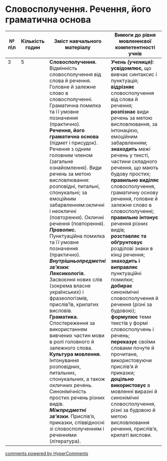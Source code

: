 <div id="hypercomments_widget" class="js-hypercomments-widget invisible"></div>

# Словосполучення. Речення, його граматична основа

<table>
  <tr>
    <td width="10%" align="center"><b>№ <br>п\п</br></b></td>
    <td width="5%" align="center"><b>Кількість годин</b></td>  
    <td width="40%" align="center"><b>Зміст навчального матеріалу</b></td>
    <td width="45%" align="center"><b>Вимоги до рівня мовленнєвої компетентності учнів</b></td>
  </tr>
<tbody>
  <tr>
<td width="10%" style="vertical-align:top !important;">3</td>
<td width="5%" style="vertical-align:top !important;">5</td>
    <td width="40%" style="vertical-align:top !important;">
<b>Словосполучення.</b> Відмінність словосполучення від слова й речення. Головне й залежне слово в словосполученні. Граматична помилка та її умовне позначення (практично).<br>
<b>Речення, його граматична основа</b> (підмет і присудок). Речення з одним головним членом (загальне ознайомлення). Види речень за метою висловлювання: розповідні, питальні, спонукальні; за емоційним забарвленням:окличні і неокличні (повторення). Окличні речення (повторення).<br>
<b><i>Правопис.</i></b> Пунктуаційна помилка та її умовне позначення (практично). <br>
<b><i>Внутрішньопредметні зв’язки:</i></b><br>
<b>Лексикологія.</b> Засвоєння нових слів (зокрема власне українських) і фразеологізмів, прислів’їв, крилатих висловів. <br> 
<b>Граматика.</b> Спостереження за використанням вивчених частин мови в ролі головного й залежного слова. <br>
<b>Культура мовлення.</b> Інтонування розповідних, питальних, спонукальних, а також окличних речень.<br>
Синонімічність простих речень різних видів.<br>
<b><i>Міжпредметні зв’язки.</i></b> Прислів’я, приказки, співвідносні зі словосполученням і реченнями (література).
</td>
    <td width="45%" style="vertical-align:top !important;">
<i><b>Учень (учениця):</b></i><br>
<b>усвідомлює,</b> що вивчає синтаксис і пунктуація; <br>
<b>відрізняє</b> словосполучення від слова й речення;<br>
<b>розпізнає</b> види речень  за метою висловлювання, за інтонацією, емоційним забарвленням;  <br>
<b>знаходить</b> межі речень у тексті, частини складного речення, що мають будову простих; <br>
<b>правильно виділяє</b> словосполучення, граматичну основу речення, головне й залежне слово в словосполученні;<br>
<b>правильно інтонує</b> речення різних видів;<br>
<b>розставляє  та обґрунтовує</b> розділові знаки в кінці речення;<br>
<b>знаходить і виправляє</b> пунктуаційні помилки; <br>
<b>добирає</b> синонімічні словосполучення  й речення (різні за будовою); <br>
<b>формулює</b> теми текстів у формі словосполучень і речень; <br>
<b>переказує</b> своїми словами почуте й прочитане, використовуючи  прислів’я й приказки;<br>
<b>доцільно використовує</b> в мовленні  виразні й синонімічні  словосполучення, різні за будовою й метою висловлювання речення, прислів’я, крилаті вислови.</td>
  </tr>
</tbody>
</table>

<div class="js-hypercomments-container">
<a href="http://hypercomments.com" class="hc-link" title="comments widget">comments powered by HyperComments</a>
</div>